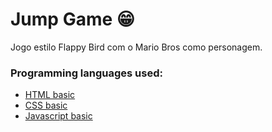 # Jump Game 😁

Jogo estilo Flappy Bird com o Mario Bros como personagem.

### Programming languages used:

* [HTML basic](https://www.w3schools.com/html/)
* [CSS basic](https://developer.mozilla.org/pt-BR/docs/Web/CSS)
* [Javascript basic](https://developer.mozilla.org/pt-BR/docs/Web/JavaScript)
